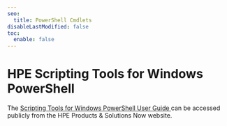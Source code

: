 ```yaml
---
seo:
  title: PowerShell Cmdlets
disableLastModified: false
toc:
  enable: false
---
```


# HPE Scripting Tools for Windows PowerShell

The <a href="https://psnow.ext.hpe.com/doc/a00129680en_us" target="_blank">Scripting Tools for Windows PowerShell User Guide </a> can be accessed publicly from the HPE Products & Solutions Now website.

<!-- This section contains instructions for using Scripting Tools for <a href="https://learn.microsoft.com/en-us/powershell/scripting/overview?view=powershell-7.2" target="_blank">Windows PowerShell</a> to manage HPE iLO based servers.

## Introduction

The Scripting Tools for Windows PowerShell provide a simplified and consistent infrastructure management experience. These sets of PowerShell utilities provide comprehensive Hewlett Packard Enterprise management tools. These tools are designed for IT experts with experience in PowerShell scripting and configuring HPE ProLiant server hardware.

The Scripting Tools for Windows PowerShell includes sets of PowerShell cmdlets for configuring Hewlett Packard Enterprise ProLiant servers using familiar PowerShell syntax. Documentation describing how to apply these new tools to configure HPE ProLiant servers is also included.

This guide is intended for system administrators who use the Scripting Tools for Windows PowerShell to manage their IT infrastructure. Users must be familiar with Windows PowerShell and HPE iLO. For more information about iLO, refer to the the documents in the <a href="https://www.hpe.com/info/ilo/docs" target="_blank">HPE iLO information library</a>.
-->
